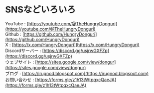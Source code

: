 # SNSなどいろいろ
YouTube : [https://youtube.com/@TheHungryDonguri](https://youtube.com/@TheHungryDonguri)  
Github : [https://github.com/HungryDonguri](https://github.com/HungryDonguri)  
X : [https://x.com/HungryDonguri](https://x.com/HungryDonguri)  
Discordサーバー : [https://discord.gg/usjrwGXFZp](https://discord.gg/usjrwGXFZp)  
ウェブサイト : [https://sites.google.com/view/dongur](https://sites.google.com/view/dongur)  
ブログ : [https://irugnod.blogspot.com](https://irugnod.blogspot.com)  
お問い合わせ : [https://forms.gle/z1h13tWtpqxcQaeJA](https://forms.gle/z1h13tWtpqxcQaeJA)
